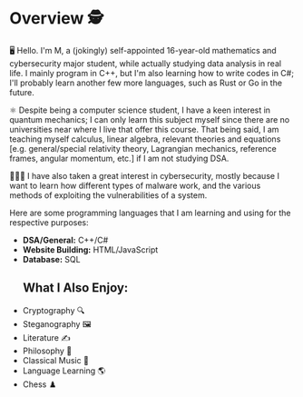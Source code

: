 <!DOCTYPE HTML>
<html>
  <body>
    <h1>Overview 🕵️</h1>
    <p>🖥️ Hello. I'm M, a (jokingly) self-appointed 16-year-old mathematics and cybersecurity major student, while actually studying data analysis in real life. I mainly program in C++, but I'm also learning how to write codes in C#; I'll probably learn another few more languages, such as Rust or Go in the future.</p>
    <p>⚛️ Despite being a computer science student, I have a keen interest in quantum mechanics; I can only learn this subject myself since there are no universities near where I live that offer this course. That being said, I am teaching myself calculus, linear algebra, relevant theories and equations [e.g. general/special relativity theory, Lagrangian mechanics, reference frames, angular momentum, etc.] if I am not studying DSA.</p>
    <p>👨🏻‍💻 I have also taken a great interest in cybersecurity, mostly because I want to learn how different types of malware work, and the various methods of exploiting the vulnerabilities of a system. </p>
    <p>Here are some programming languages that I am learning and using for the respective purposes:</p>
<ul>
  <li><b>DSA/General:</b> C++/C#</li>
  <li><b>Website Building:</b> HTML/JavaScript</li>
  <li><b>Database:</b> SQL</li> 

  <h2>What I Also Enjoy:</h2>
  <li>Cryptography 🔍</li>
  <li>Steganography 🖼️</li>
  <li>Literature ✍️</li>
  <li>Philosophy 🧠</li>
  <li>Classical Music 🎹</li>
  <li>Language Learning 🌎</li>
  <li>Chess ♟️</li>
  </body>
</html>
